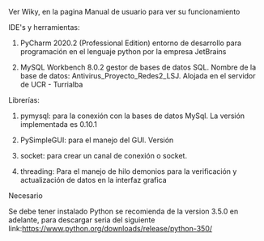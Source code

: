 Ver Wiky, en la pagina Manual de usuario para ver su funcionamiento 

IDE's y herramientas:

1. PyCharm 2020.2 (Professional Edition) entorno de desarrollo para programación en el lenguaje python por la empresa JetBrains

2. MySQL Workbench 8.0.2 gestor de bases de datos SQL. Nombre de la base de datos: Antivirus_Proyecto_Redes2_LSJ. Alojada en el servidor de UCR - Turrialba

Librerías:

1. pymysql: para la conexión con la bases de datos MySql. La versión implementada es 0.10.1

2. PySimpleGUI: para el manejo del GUI. Versión

3. socket:  para crear un canal de conexión o socket.

4. threading: Para el manejo de hilo demonios para la verificación y actualización de datos en la interfaz grafica

Necesario

Se debe tener instalado Python se recomienda de la version 3.5.0 en adelante, para descargar seria del siguiente link:https://www.python.org/downloads/release/python-350/
